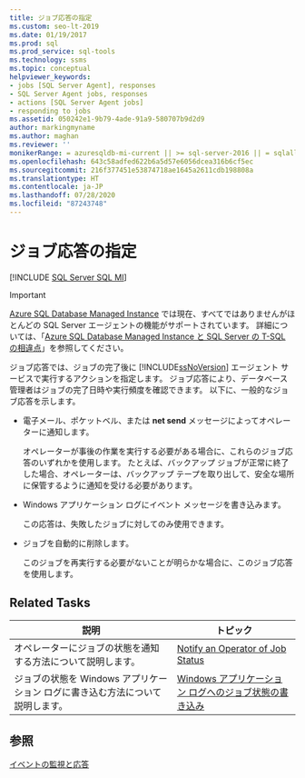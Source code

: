 ```yaml
---
title: ジョブ応答の指定
ms.custom: seo-lt-2019
ms.date: 01/19/2017
ms.prod: sql
ms.prod_service: sql-tools
ms.technology: ssms
ms.topic: conceptual
helpviewer_keywords:
- jobs [SQL Server Agent], responses
- SQL Server Agent jobs, responses
- actions [SQL Server Agent jobs]
- responding to jobs
ms.assetid: 050242e1-9b79-4ade-91a9-580707b9d2d9
author: markingmyname
ms.author: maghan
ms.reviewer: ''
monikerRange: = azuresqldb-mi-current || >= sql-server-2016 || = sqlallproducts-allversions
ms.openlocfilehash: 643c58adfed622b6a5d57e6056dcea316b6cf5ec
ms.sourcegitcommit: 216f377451e53874718ae1645a2611cdb198808a
ms.translationtype: HT
ms.contentlocale: ja-JP
ms.lasthandoff: 07/28/2020
ms.locfileid: "87243748"
---
```

# <a name="specify-job-responses"></a>ジョブ応答の指定
[!INCLUDE [SQL Server SQL MI](../../includes/applies-to-version/sql-asdbmi.md)]

> [!IMPORTANT]  
> [Azure SQL Database Managed Instance](https://docs.microsoft.com/azure/sql-database/sql-database-managed-instance) では現在、すべてではありませんがほとんどの SQL Server エージェントの機能がサポートされています。 詳細については、「[Azure SQL Database Managed Instance と SQL Server の T-SQL の相違点](https://docs.microsoft.com/azure/sql-database/sql-database-managed-instance-transact-sql-information#sql-server-agent)」を参照してください。

ジョブ応答では、ジョブの完了後に [!INCLUDE[ssNoVersion](../../includes/ssnoversion-md.md)] エージェント サービスで実行するアクションを指定します。 ジョブ応答により、データベース管理者はジョブの完了日時や実行頻度を確認できます。 以下に、一般的なジョブ応答を示します。  
  
-   電子メール、ポケットベル、または **net send** メッセージによってオペレーターに通知します。  
  
    オペレーターが事後の作業を実行する必要がある場合に、これらのジョブ応答のいずれかを使用します。 たとえば、バックアップ ジョブが正常に終了した場合、オペレーターは、バックアップ テープを取り出して、安全な場所に保管するように通知を受ける必要があります。  
  
-   Windows アプリケーション ログにイベント メッセージを書き込みます。  
  
    この応答は、失敗したジョブに対してのみ使用できます。  
  
-   ジョブを自動的に削除します。  
  
    このジョブを再実行する必要がないことが明らかな場合に、このジョブ応答を使用します。  
  
## <a name="related-tasks"></a>Related Tasks  
  
|説明|トピック|  
|-|-|  
|オペレーターにジョブの状態を通知する方法について説明します。|[Notify an Operator of Job Status](../../ssms/agent/notify-an-operator-of-job-status.md)|  
|ジョブの状態を Windows アプリケーション ログに書き込む方法について説明します。|[Windows アプリケーション ログへのジョブ状態の書き込み](../../ssms/agent/write-the-job-status-to-the-windows-application-log.md)|  
  
## <a name="see-also"></a>参照  
[イベントの監視と応答](../../ssms/agent/monitor-and-respond-to-events.md)  
  
